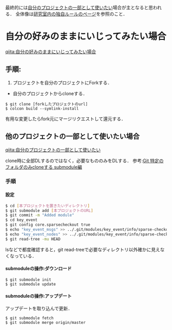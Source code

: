 最終的には[自分のプロジェクトの一部として使いたい](自分のプロジェクトの一部として使いたい)場合が主となると思われる．
全体像は[研究室内の独自ルールのページ](https://qiita.com/NeK/items/2c4a8a7086c85d6461c0)を参照のこと．

# 自分の好みのままにいじってみたい場合
[qiita:自分の好みのままにいじってみたい場合](https://qiita.com/NeK/items/2c4a8a7086c85d6461c0#%E6%89%8B%E9%A0%86%E8%87%AA%E5%88%86%E3%81%AE%E5%A5%BD%E3%81%BF%E3%81%AE%E3%81%BE%E3%81%BE%E3%81%AB%E3%81%84%E3%81%98%E3%81%A3%E3%81%A6%E3%81%BF%E3%81%9F%E3%81%84%E5%A0%B4%E5%90%88)

## 手順:

1. プロジェクトを自分のプロジェクトにForkする．
- 自分のプロジェクトからcloneする．

```
$ git clone [forkしたプロジェクトのurl]
$ colcon build --symlink-install
```

有用な変更したらfork元にマージリクエストして還元する．

## 他のプロジェクトの一部として使いたい場合
[qiita:自分のプロジェクトの一部として使いたい](https://qiita.com/NeK/items/2c4a8a7086c85d6461c0#%E8%87%AA%E5%88%86%E3%81%AE%E3%83%97%E3%83%AD%E3%82%B8%E3%82%A7%E3%82%AF%E3%83%88%E3%81%AE%E4%B8%80%E9%83%A8%E3%81%A8%E3%81%97%E3%81%A6%E4%BD%BF%E3%81%84%E3%81%9F%E3%81%84)

clone時に全部DLするのではなく，必要なもののみをDLする．
参考:[Git 特定のフォルダのみcloneする submodule編](https://qiita.com/icoxfog417/items/89e55947e9e8f2c16077)

### 手順
#### 設定

```bash
$ cd [本プロジェクトを置きたいディレクトリ]
$ git submodule add [本プロジェクトのURL]
$ git commit -m "Added module"
$ cd key_event
$ git config core.sparsecheckout true
$ echo "key_event_msgs" >> ../.git/modules/key_event/info/sparse-checkout # sparse-checkoutの中に記述されてるもののみをDL．複数の場合は複数行記述．
$ echo "key_event_nodes" >> ../.git/modules/key_event/info/sparse-checkout # sparse-checkoutの中に記述されてるもののみをDL．複数の場合は複数行記述．
$ git read-tree -mu HEAD
```

lsなどで都度確認すると，git read-treeで必要なディレクトリ以外確かに見えなくなっている．

#### submoduleの操作:ダウンロード

```
$ git submodule init
$ git submodule update
```

#### submoduleの操作:アップデート
アップデートを取り込んで更新．

```
$ git submodule fetch
$ git submodule merge origin/master
```


